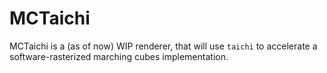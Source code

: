 # MCTaichi

MCTaichi is a (as of now) WIP renderer, that will use `taichi` to accelerate a software-rasterized marching cubes implementation. 